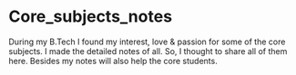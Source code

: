 # Core_subjects_notes
During my B.Tech I found my interest, love &amp; passion for some of the core subjects. I made the detailed notes of all. So, I thought to share all of them here. Besides my notes will also help the core students.
